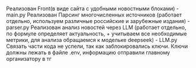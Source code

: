 Реализован Front(в виде сайта с удобными новостными блоками) - main.py
Реализован Парсинг многочисленных источников (работает отдельно, используем различные российские и зарубежные издания) - parser.py
Реализован анализ новостей через LLM (работает отдельно, по формуле определяет актуальность, + учитываем все необходимые метрики, для анализа обращаемся к модельке deepseek) - LLM.py
Связать части кода не успели, так как заблокировались ключи. 
Ключи должны лежать в файле .env, информацию отправили главному организатору в тг
